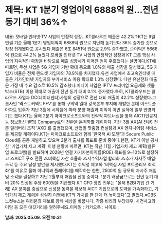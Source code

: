 # **제목: KT 1분기 영업이익 6888억 원…전년 동기 대비 36%↑**

  내용: 모바일·인터넷·TV 사업의 안정적 성장…KT클라우드 매출은 42.2%↑KT는 9일 연결 기준 올해 1분기 영업이익이 6888억 원으로 지난해 동기보다 36% 증가한 것으로 잠정 집계됐다고 공시했다.매출은 6조 8451억 원으로 2.9% 증가했고, 순이익은 5668억 원으로 44.2% 늘었다.모바일·인터넷·TV 사업의 안정적인 성장과 KT 그룹 핵심 사업의 지속적인 확장을 바탕으로 매출 성장세가 이어진 점이 주효했다는 설명이다.KT에 따르면, 무선 사업은 5G 가입자 기반 확대 등으로 1.0%의 매출 성장을 달성했고, 5G 가입자 비율은 전체 핸드셋 가입자의 78.9%를 차지했다.유선 사업에서 초고속인터넷 매출은 기가인터넷 가입자와 부가서비스 이용 확대로 1.3% 성장했다. 다만 유선전화 매출은 가정 내 수요 감소로 10.5% 감소했다.미디어 사업은 IPTV 프리미엄 요금제와 셋톱박스(STB) 이용 확대로 매출이 전년 동기 대비 0.1% 증가했다.특히, KT클라우드는 클라우드 사업과 DC(데이터센터)사업의 성장으로 전년 대비 매출이 42.2% 성장했다.그룹사인 '넥스트커넥트PFV'를 통해 구의역 일대 강북본부 부지에 개발한 롯데 이스트폴 아파트 입주가 지난 3월에 시작됨에 따라 분양 매출과 이익이 이번 실적에 일부 반영되기도 했다.KT는 올해 2분기 마이크로소프트와의 전략적 파트너십을 통해 AICT(인공지능 정보통신 결합) Company로의 전환을 본격화할 계획이다. 지난 3월 AX(AI 전환) 전문 딜리버리 조직 'AXD'를 출범했으며, 산업별 맞춤형 컨설팅과 AX 엔지니어링 서비스를 제공할 계획이다.KT는 마이크로소프트와 함께 '한국적 AI 모델'과 Secure Public Cloud를 공동 개발하고 있으며 2분기 출시를 목표로 준비 중이다.한편, KT가 이날 공시한 '기업가치 제고 계획' 이행 현황에 따르면, KT는 작년 11월 기업가치 제고 계획(밸류업 프로그램)을 발표하며 2028년 연결 자기자본이익률(ROE) 목표를 9~10%로 설정하고 △AICT 구조 전환 △비핵심 자산 효율화 △저수익사업 합리화 △추가 자사주 매입·소각 등 주요 달성 방안을 제시했다.KT는 수익성 제고와 '비핵심 사업 포트폴리오 최적화'를 이유로 올해 이니텍과 플레이디를 매각하는 한편, 2500억 원 규모의 자사주 매입 및 소각을 결정하고 지난 2월부터 매입을 진행 중이다. 1분기 배당금으로는 전년 동기 대비 20% 인상된 주당 600원을 지급했다.KT CFO 장민 전무는 "올해 B2B(기업 간 거래) AX 분야를 중심으로 신성장 동력을 확보해 AICT 기업으로의 도약을 가속화하고, 기업가치 제고 계획을 성실히 이행해 KT의 가치를 한 단계 더 높이겠다"고 말했다.※CBS노컷뉴스는 여러분의 제보로 함께 세상을 바꿉니다. 각종 비리와 부당대우, 사건사고와 미담 등 모든 얘깃거리를 알려주세요.이메일 : 카카오톡 : 사이트 :

  **날짜: 2025.05.09. 오전 10:31**